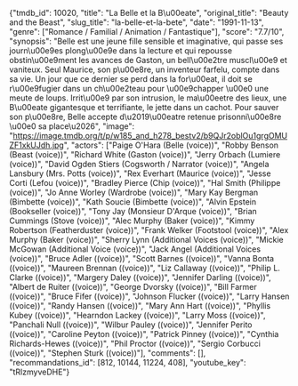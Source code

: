 {"tmdb_id": 10020, "title": "La Belle et la B\u00eate", "original_title": "Beauty and the Beast", "slug_title": "la-belle-et-la-bete", "date": "1991-11-13", "genre": ["Romance / Familial / Animation / Fantastique"], "score": "7.7/10", "synopsis": "Belle est une jeune fille sensible et imaginative, qui passe ses journ\u00e9es plong\u00e9e dans la lecture et qui repousse obstin\u00e9ment les avances de Gaston, un bell\u00e2tre muscl\u00e9 et vaniteux. Seul Maurice, son p\u00e8re, un inventeur farfelu, compte dans sa vie. Un jour que ce dernier se perd dans la for\u00eat, il doit se r\u00e9fugier dans un ch\u00e2teau pour \u00e9chapper \u00e0 une meute de loups. Irrit\u00e9 par son intrusion, le ma\u00eetre des lieux, une B\u00eate gigantesque et terrifiante, le jette dans un cachot. Pour sauver son p\u00e8re, Belle accepte d\u2019\u00eatre retenue prisonni\u00e8re \u00e0 sa place\u2026", "image": "https://image.tmdb.org/t/p/w185_and_h278_bestv2/b9QJr2oblOu1grgOMUZF1xkUJdh.jpg", "actors": ["Paige O'Hara (Belle (voice))", "Robby Benson (Beast (voice))", "Richard White (Gaston (voice))", "Jerry Orbach (Lumiere (voice))", "David Ogden Stiers (Cogsworth / Narrator (voice))", "Angela Lansbury (Mrs. Potts (voice))", "Rex Everhart (Maurice (voice))", "Jesse Corti (Lefou (voice))", "Bradley Pierce (Chip (voice))", "Hal Smith (Philippe (voice))", "Jo Anne Worley (Wardrobe (voice))", "Mary Kay Bergman (Bimbette (voice))", "Kath Soucie (Bimbette (voice))", "Alvin Epstein (Bookseller (voice))", "Tony Jay (Monsieur D'Arque (voice))", "Brian Cummings (Stove (voice))", "Alec Murphy (Baker (voice))", "Kimmy Robertson (Featherduster (voice))", "Frank Welker (Footstool (voice))", "Alex Murphy (Baker (voice))", "Sherry Lynn (Additional Voices (voice))", "Mickie McGowan (Additional Voice (voice))", "Jack Angel (Additional Voices (voice))", "Bruce Adler ((voice))", "Scott Barnes ((voice))", "Vanna Bonta ((voice))", "Maureen Brennan ((voice))", "Liz Callaway ((voice))", "Philip L. Clarke ((voice))", "Margery Daley ((voice))", "Jennifer Darling ((voice))", "Albert de Ruiter ((voice))", "George Dvorsky ((voice))", "Bill Farmer ((voice))", "Bruce Fifer ((voice))", "Johnson Flucker ((voice))", "Larry Hansen ((voice))", "Randy Hansen ((voice))", "Mary Ann Hart ((voice))", "Phyllis Kubey ((voice))", "Hearndon Lackey ((voice))", "Larry Moss ((voice))", "Panchali Null ((voice))", "Wilbur Pauley ((voice))", "Jennifer Perito ((voice))", "Caroline Peyton ((voice))", "Patrick Pinney ((voice))", "Cynthia Richards-Hewes ((voice))", "Phil Proctor ((voice))", "Sergio Corbucci ((voice))", "Stephen Sturk ((voice))"], "comments": [], "recommandations_id": [812, 10144, 11224, 408], "youtube_key": "tRlzmyveDHE"}
